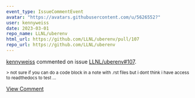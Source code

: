 ```yaml
---
event_type: IssueCommentEvent
avatar: "https://avatars.githubusercontent.com/u/5626552?"
user: kennyweiss
date: 2023-03-01
repo_name: LLNL/uberenv
html_url: https://github.com/LLNL/uberenv/pull/107
repo_url: https://github.com/LLNL/uberenv
---
```


<a href='https://github.com/kennyweiss' target='_blank'>kennyweiss</a> commented on issue <a href='https://github.com/LLNL/uberenv/pull/107' target='_blank'>LLNL/uberenv#107</a>.

<small>> not sure if you can do a code block in a note with .rst files but i dont think i have access to readthedocs to test...</small>

<a href='https://github.com/LLNL/uberenv/pull/107' target='_blank'>View Comment</a>